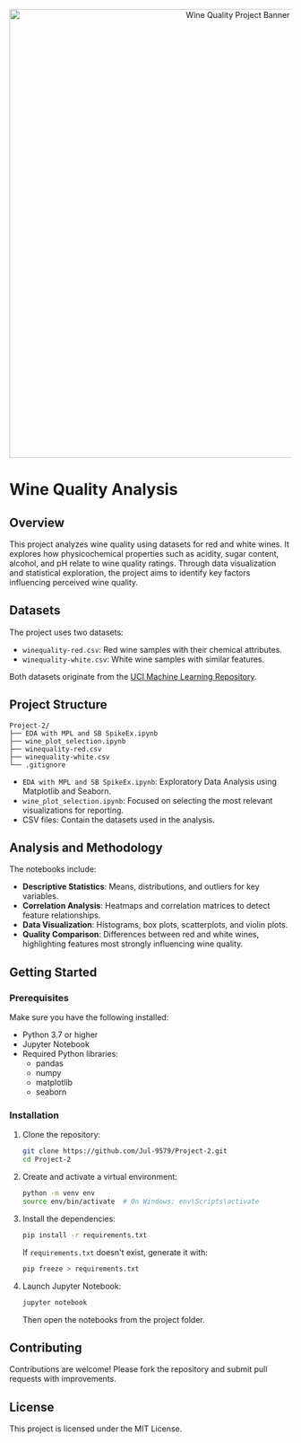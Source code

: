 <p align="center">
  <img src="https://raw.githubusercontent.com/Jul-9579/wine-quality-project/master/images/wine-banner.jpg" alt="Wine Quality Project Banner" width="800"/>
</p>


# Wine Quality Analysis

## Overview

This project analyzes wine quality using datasets for red and white wines. It explores how physicochemical properties such as acidity, sugar content, alcohol, and pH relate to wine quality ratings. Through data visualization and statistical exploration, the project aims to identify key factors influencing perceived wine quality.

## Datasets

The project uses two datasets:

- `winequality-red.csv`: Red wine samples with their chemical attributes.
- `winequality-white.csv`: White wine samples with similar features.

Both datasets originate from the [UCI Machine Learning Repository](https://archive.ics.uci.edu/ml/datasets/Wine+Quality).

## Project Structure

```
Project-2/
├── EDA with MPL and SB SpikeEx.ipynb
├── wine_plot_selection.ipynb
├── winequality-red.csv
├── winequality-white.csv
└── .gitignore
```

- `EDA with MPL and SB SpikeEx.ipynb`: Exploratory Data Analysis using Matplotlib and Seaborn.
- `wine_plot_selection.ipynb`: Focused on selecting the most relevant visualizations for reporting.
- CSV files: Contain the datasets used in the analysis.

## Analysis and Methodology

The notebooks include:

- **Descriptive Statistics**: Means, distributions, and outliers for key variables.
- **Correlation Analysis**: Heatmaps and correlation matrices to detect feature relationships.
- **Data Visualization**: Histograms, box plots, scatterplots, and violin plots.
- **Quality Comparison**: Differences between red and white wines, highlighting features most strongly influencing wine quality.

## Getting Started

### Prerequisites

Make sure you have the following installed:

- Python 3.7 or higher
- Jupyter Notebook
- Required Python libraries:
  - pandas
  - numpy
  - matplotlib
  - seaborn

### Installation

1. Clone the repository:

   ```bash
   git clone https://github.com/Jul-9579/Project-2.git
   cd Project-2
   ```

2. Create and activate a virtual environment:

   ```bash
   python -m venv env
   source env/bin/activate  # On Windows: env\Scripts\activate
   ```

3. Install the dependencies:

   ```bash
   pip install -r requirements.txt
   ```

   If `requirements.txt` doesn't exist, generate it with:

   ```bash
   pip freeze > requirements.txt
   ```

4. Launch Jupyter Notebook:

   ```bash
   jupyter notebook
   ```

   Then open the notebooks from the project folder.

## Contributing

Contributions are welcome! Please fork the repository and submit pull requests with improvements.

## License

This project is licensed under the MIT License.
